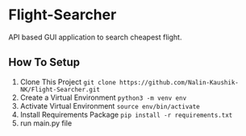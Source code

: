 # Flight-Searcher
API based GUI application to search cheapest flight.

## How To Setup
1. Clone This Project `git clone https://github.com/Nalin-Kaushik-NK/Flight-Searcher.git`
2. Create a Virtual Environment `python3 -m venv env`
3. Activate Virtual Environment `source env/bin/activate`
4. Install Requirements Package `pip install -r requirements.txt`
5. run main.py file
